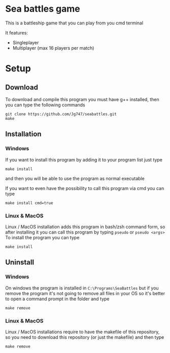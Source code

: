 # Sea battles game
This is a battleship game that you can play from you cmd terminal

It features:
+ Singleplayer
+ Multiplayer (max 16 players per match)

# Setup
## Download
To download and compile this program you must have g++ installed, then you can type the following commands

```
git clone https://github.com/Jg747/seabattles.git
make
```

## Installation
### Windows
If you want to install this program by adding it to your program list just type
```
make install
```
and then you will be able to use the program as normal executable

If you want to even have the possibility to call this program via cmd you can type
```
make install cmd=true
```

### Linux & MacOS
Linux / MacOS installation adds this program in bash/zsh command form, so after installing it
you can call this program by typing `pseudo` or `pseudo <args>`
To install the program you can type
```
make install
```

## Uninstall
### Windows
On windows the program is installed in `C:\Programs\SeaBattles` but if you remove the program it's not
going to remove all files in your OS so it's better to open a command prompt in the folder and type
```
make remove
```

### Linux & MacOS
Linux / MacOS installations require to have the makefile of this repository, so you need to download this
repository (or just the makefile) and then type
```
make remove
```